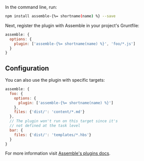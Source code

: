 In the command line, run:

```bash
npm install assemble-{%= shortname(name) %} --save
```

Next, register the plugin with Assemble in your project's Gruntfile:

```js
assemble: {
  options: {
    plugin: ['assemble-{%= shortname(name) %}', 'foo/*.js']
  }
}
```

## Configuration

You can also use the plugin with specific targets:

```js
assemble: {
  foo: {
    options: {
      plugin: ['assemble-{%= shortname(name) %}']
    },
    files: {'dist/': 'content/*.md'}
  },
  // The plugin won't run on this target since it's
  // not defined at the task level
  bar: {
    files: {'dist/': 'templates/*.hbs'}
  }
}
```

For more information visit [Assemble's plugins docs](http://assemble.io/plugins/).